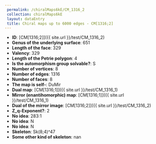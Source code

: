 ```yaml
--- 
 permalink: /chiralMaps6kE/CM_1316_2 
 collection: chiralMaps6kE
 layout: dataEntry
 title: Chiral maps up to 6000 edges - CM[1316;2]
---
```


- **ID**: [CM[1316;2]]({{ site.url }}/test/CM_1316_2)
- **Genus of the underlying surface**: 651
- **Length of the face**: 329
- **Valency**: 329
- **Length of the Petrie polygon**: 4
- **Is the automorphism group solvable?**: S
- **Number of vertices**: 8
- **Number of edges**: 1316
- **Number of faces**: 8
- **The map is self-**: DuMir
- **Dual map**: [CM[1316;1]]({{ site.url }}/test/CM_1316_1)
- **Mirror (enantihomorphic) map**: [CM[1316;1]]({{ site.url }}/test/CM_1316_1)
- **Dual of the mirror image**: [CM[1316;2]]({{ site.url }}/test/CM_1316_2)
- **Z_q-Exponent?**: 2
- **No idea**:  283:1
- **No idea**: N
- **No idea**: N
- **Skeleton**: Sk(8;4)^47
- **Some other kind of skeleton**: nan
